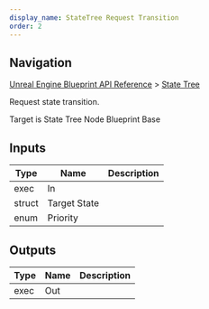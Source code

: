 ```yaml
---
display_name: StateTree Request Transition
order: 2
---
```

## Navigation

[Unreal Engine Blueprint API Reference](https://dev.epicgames.com/documentation/en-us/unreal-engine/BlueprintAPI) > [State Tree](https://dev.epicgames.com/documentation/en-us/unreal-engine/BlueprintAPI/StateTree)

Request state transition.

Target is State Tree Node Blueprint Base

## Inputs

| Type | Name | Description |
| --- | --- | --- |
| exec | In |  |
| struct | Target State |  |
| enum | Priority |  |

## Outputs

| Type | Name | Description |
| --- | --- | --- |
| exec | Out |  |
